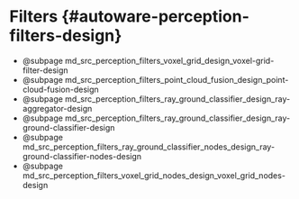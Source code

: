 Filters {#autoware-perception-filters-design}
=======

- @subpage md_src_perception_filters_voxel_grid_design_voxel-grid-filter-design
- @subpage md_src_perception_filters_point_cloud_fusion_design_point-cloud-fusion-design
- @subpage md_src_perception_filters_ray_ground_classifier_design_ray-aggregator-design
- @subpage md_src_perception_filters_ray_ground_classifier_design_ray-ground-classifier-design
- @subpage md_src_perception_filters_ray_ground_classifier_nodes_design_ray-ground-classifier-nodes-design
- @subpage md_src_perception_filters_voxel_grid_nodes_design_voxel_grid_nodes-design
